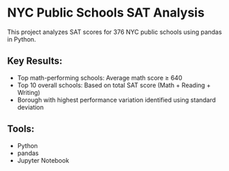 # NYC Public Schools SAT Analysis

This project analyzes SAT scores for 376 NYC public schools using pandas in Python.

## Key Results:
- Top math-performing schools: Average math score ≥ 640
- Top 10 overall schools: Based on total SAT score (Math + Reading + Writing)
- Borough with highest performance variation identified using standard deviation

## Tools:
- Python
- pandas
- Jupyter Notebook

